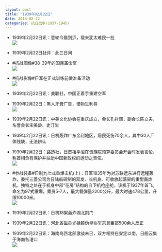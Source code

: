 ```yaml
---
layout: post
title: "1939年02月22日"
date: 2014-02-22
categories: 抗日战争(1937-1945)
---
```


<meta name="referrer" content="no-referrer" />

- 1939年2月22日讯：意轮今晨到沪，载来犹太难民一批 <br/><img src="https://ww1.sinaimg.cn/large/aca367d8jw1edsjzv773vj208g0gxdis.jpg" />

- 1939年2月22日社评：此三日间 

- #抗战图像#38-39年的国民革命军 <br/><img src="https://ww4.sinaimg.cn/large/aca367d8jw1edsgiz0ksuj20gs0ldgqn.jpg" />

- #抗战影像#日军在正式训练前做准备活动 <br/><img src="https://ww3.sinaimg.cn/large/aca367d8jw1edsesi4rz0j206y0chdh0.jpg" />

- 1939年2月22日讯：美联社，中国正着手重建空军 

- 1939年2月22日：黑人牙膏广告，惜物生利券 <br/><img src="https://ww3.sinaimg.cn/large/aca367d8jw1edsbd9e2i6j208h0h2tb2.jpg" />

- 1939年2月22日讯：中美文化协会在重庆成立，会长孔祥熙，副会长陈立夫，名誉会长宋美龄、史汀生 

- 1939年2月22日讯：日机轰炸广东金利地区，居民死伤70余人，其中30人尸体残缺，无法辨认 

- 1939年2月22日：路透社，日首相平沼在贵族院预算委员会开会时发表言论，称首相负有保护并扶助中国新政权的运动之责任。 <br/><img src="https://ww4.sinaimg.cn/large/aca367d8jw1edrz6rh5gfj207p06174x.jpg" />

- #参战装备#日制九七式重爆击机(上)：日军1935年为对苏联远东进行远程轰炸，委托三菱公司为日陆航研制的双发、长机身、可收放起落架的重型轰炸机。独特之处在于机身中部“花房”结构的自卫机枪座舱。该机于1937年首飞，命名为97式重爆。乘员5-7人，最大载弹量2200公斤，最大时速478公里，升限10000米。 <br/><img src="https://ww3.sinaimg.cn/large/aca367d8jw1edrxfv5h0vj20dw0nitd3.jpg" />

- 1939年2月22日讯：日机18架轰炸湖北荆门 

- 1939年2月22日讯：河北省磁县光禄镇伪皇协军宗具臣部500余人反正 

- 1939年2月22日讯：海南岛西北部激战未已，双方相持在安定以南，日舰云集于海南各港口 <br/><img src="https://ww4.sinaimg.cn/large/aca367d8jw1edrs8u2s5cj20b705smy9.jpg" />


